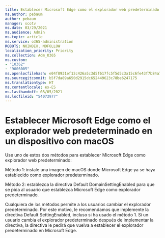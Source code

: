 ```yaml
---
title: Establecer Microsoft Edge como el explorador web predeterminado en un dispositivo con macOS
ms.author: pebaum
author: pebaum
manager: scotv
ms.date: 03/29/2021
ms.audience: Admin
ms.topic: article
ms.service: o365-administration
ROBOTS: NOINDEX, NOFOLLOW
localization_priority: Priority
ms.collection: Adm_O365
ms.custom:
- "10362"
- "9006005"
ms.openlocfilehash: e04f8931ef12c426a5c3d5f617fc5f5d5c3a15c6fe43f7b84a7e97e8ee04e3fc
ms.sourcegitcommit: b5f7da89a650d2915dc652449623c78be6247175
ms.translationtype: HT
ms.contentlocale: es-ES
ms.lasthandoff: 08/05/2021
ms.locfileid: "54073977"
---
```

# <a name="set-microsoft-edge-as-the-default-browser-on-a-macos-device"></a>Establecer Microsoft Edge como el explorador web predeterminado en un dispositivo con macOS

Use uno de estos dos métodos para establecer Microsoft Edge como explorador web predeterminado:

Método 1: instale una imagen de macOS donde Microsoft Edge ya se haya establecido como explorador predeterminado.

Método 2: establezca la directiva Default DomainSettingEnabled para que se pida al usuario que establezca Microsoft Edge como explorador predeterminado.

Cualquiera de los métodos permite a los usuarios cambiar el explorador predeterminado. Por este motivo, le recomendamos que implemente la directiva Default SettingEnabled, incluso si ha usado el método 1. Si un usuario cambia el explorador predeterminado después de implementar la directiva, la directiva le pedirá que vuelva a establecer el explorador predeterminado en Microsoft Edge.
